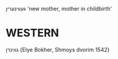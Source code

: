 געווינערין
'new mother, mother in childbirth'

WESTERN
========

גווינרן {Elye Bokher, Shmoys dvorim 1542}
